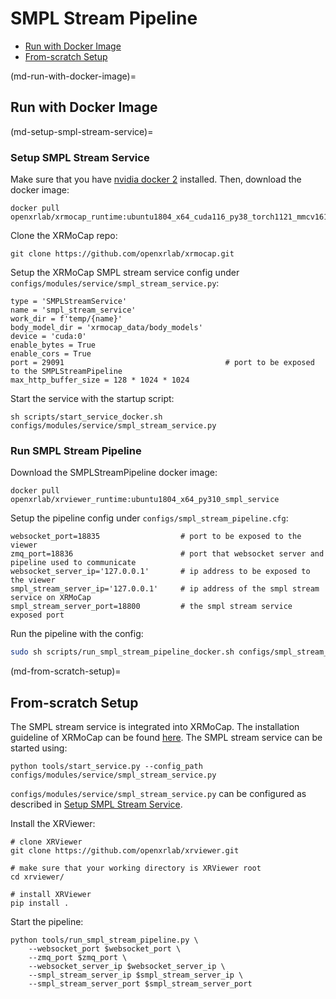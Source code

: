 # SMPL Stream Pipeline

- [Run with Docker Image](md-run-with-docker-image)
- [From-scratch Setup](md-from-scratch-setup)

(md-run-with-docker-image)=

## Run with Docker Image

(md-setup-smpl-stream-service)=

### Setup SMPL Stream Service

Make sure that you have [nvidia docker 2](https://github.com/NVIDIA/nvidia-docker) installed. Then, download the docker image:

```shell
docker pull openxrlab/xrmocap_runtime:ubuntu1804_x64_cuda116_py38_torch1121_mmcv161_service
```

Clone the XRMoCap repo:

```
git clone https://github.com/openxrlab/xrmocap.git
```

Setup the XRMoCap SMPL stream service config under `configs/modules/service/smpl_stream_service.py`:

```
type = 'SMPLStreamService'
name = 'smpl_stream_service'
work_dir = f'temp/{name}'
body_model_dir = 'xrmocap_data/body_models'
device = 'cuda:0'
enable_bytes = True
enable_cors = True
port = 29091                                    # port to be exposed to the SMPLStreamPipeline
max_http_buffer_size = 128 * 1024 * 1024
```

Start the service with the startup script:

```
sh scripts/start_service_docker.sh configs/modules/service/smpl_stream_service.py
```

### Run SMPL Stream Pipeline

Download the SMPLStreamPipeline docker image:

```shell
docker pull openxrlab/xrviewer_runtime:ubuntu1804_x64_py310_smpl_service
```

Setup the pipeline config under `configs/smpl_stream_pipeline.cfg`:

```
websocket_port=18835                  # port to be exposed to the viewer
zmq_port=18836                        # port that websocket server and pipeline used to communicate
websocket_server_ip='127.0.0.1'       # ip address to be exposed to the viewer
smpl_stream_server_ip='127.0.0.1'     # ip address of the smpl stream service on XRMoCap
smpl_stream_server_port=18800         # the smpl stream service exposed port
```

Run the pipeline with the config:

```bash
sudo sh scripts/run_smpl_stream_pipeline_docker.sh configs/smpl_stream_pipeline.cfg
```

(md-from-scratch-setup)=

## From-scratch Setup

The SMPL stream service is integrated into XRMoCap. The installation guideline of XRMoCap can be found [here](https://github.com/openxrlab/xrmocap/blob/main/docs/en/installation.md). The SMPL stream service can be started using:

```shell
python tools/start_service.py --config_path configs/modules/service/smpl_stream_service.py
```


`configs/modules/service/smpl_stream_service.py` can be configured as described in [Setup SMPL Stream Service](md-setup-smpl-stream-service).

Install the XRViewer:

```shell
# clone XRViewer
git clone https://github.com/openxrlab/xrviewer.git

# make sure that your working directory is XRViewer root
cd xrviewer/

# install XRViewer
pip install .
```

Start the pipeline:

```shell
python tools/run_smpl_stream_pipeline.py \
    --websocket_port $websocket_port \
    --zmq_port $zmq_port \
    --websocket_server_ip $websocket_server_ip \
    --smpl_stream_server_ip $smpl_stream_server_ip \
    --smpl_stream_server_port $smpl_stream_server_port
```
